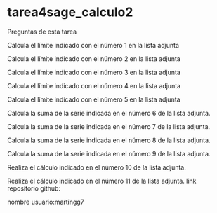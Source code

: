 # tarea4sage_calculo2
Preguntas de esta tarea


Calcula el límite indicado con el número 1 en la lista adjunta

Calcula el límite indicado con el número 2 en la lista adjunta

Calcula el límite indicado con el número 3 en la lista adjunta

Calcula el límite indicado con el número 4 en la lista adjunta

Calcula el límite indicado con el número 5 en la lista adjunta

Calcula la suma de la serie indicada en el número 6 de la lista adjunta.

Calcula la suma de la serie indicada en el número 7 de la lista adjunta.

Calcula la suma de la serie indicada en el número 8 de la lista adjunta.

Calcula la suma de la serie indicada en el número 9 de la lista adjunta.

Realiza el cálculo indicado en el número 10 de la lista adjunta.

Realiza el cálculo indicado en el número 11 de la lista adjunta.
link repositorio github:

nombre usuario:martingg7
